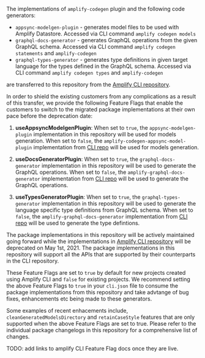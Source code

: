 The implementations of `amplify-codegen` plugin and the following code generators:
- `appsync-modelgen-plugin` - generates model files to be used with Amplify Datastore. Accessed via CLI command `amplify codegen models`
- `graphql-docs-generator` - generates GraphQL operations from the given GraphQL schema. Accessed via CLI command `amplify codegen statements` and `amplify-codegen`
- `graphql-types-generator` - generates type definitions in given target language for the types defined in the GraphQL schema. Accessed via CLI command `amplify codegen types` and `amplify-codegen`

are transferred to this repository from the [Amplify CLI repository](https://github.com/aws-amplify/amplify-cli/tree/master/packages). 

In order to shield the existing customers from any complications as a result of this transfer, we provide the following Feature Flags that enable the customers to switch to the migrated package implementations at their own pace before the deprecation date:

1. **useAppsyncModelgenPlugin**: When set to `true`, the `appsync-modelgen-plugin` implementation in this repository will be used for models generation. When set to `false`, the `amplify-codegen-appsync-model-plugin` implementation from [CLI repo](https://github.com/aws-amplify/amplify-cli/tree/master/packages/amplify-codegen-appsync-model-plugin) will be used for models generation. 

2. **useDocsGeneratorPlugin**: When set to `true`, the `graphql-docs-generator` implementation in this repository will be used to generate the GraphQL operations. When set to `false`, the `amplify-graphql-docs-generator` implementation from [CLI repo](https://github.com/aws-amplify/amplify-cli/tree/master/packages/amplify-graphql-docs-generator) will be used to generate the GraphQL operations. 

3. **useTypesGeneratorPlugin**: When set to `true`, the `graphql-types-generator` implementation in this repository will be used to generate the language specific type definitions from GraphQL schema. When set to `false`, the `amplify-graphql-docs-generator` implementation from [CLI repo](https://github.com/aws-amplify/amplify-cli/tree/master/packages/amplify-graphql-types-generator) will be used to generate the type defintions. 

The package implementations in this repository will be actively maintained going forward while the implementations in [Amplify CLI repository](https://github.com/aws-amplify/amplify-cli/tree/master/packages) will be deprecated on May 1st, 2021. 
The package implementations in this repository will support all the APIs that are supported by their counterparts in the CLI repository. 

These Feature Flags are set to `true` by default for new projects created using Amplify CLI and `false` for existing projects.
We recommend setting the above Feature Flags to `true` in your `cli.json` file to consume the package implementations from this repository and take advtange of bug fixes, enhancements etc being made to these generators.

Some examples of recent enhacements include, `cleanGeneratedModelsDirectory` and `retainCaseStyle` features that are only supported when the above Feature Flags are set to true. 
Please refer to the individual package changelogs in this repository for a comprehensive list of changes. 

TODO: add links to amplify CLI Feature Flag docs once they are live. 


